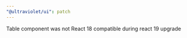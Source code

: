 ```yaml
---
"@ultraviolet/ui": patch
---
```


Table component was not React 18 compatible during react 19 upgrade
